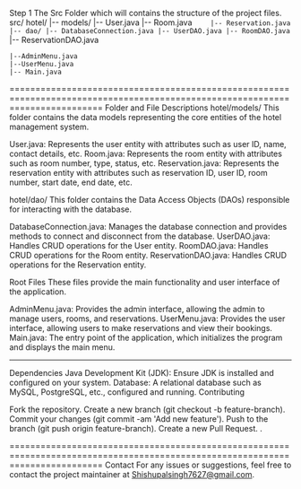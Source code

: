 Step 1 The Src Folder which will contains the structure of the project files.
src/
hotel/
     |-- models/
         |-- User.java
         |-- Room.java
   `     |-- Reservation.java
     |-- dao/
         |-- DatabaseConnection.java
         |-- UserDAO.java
         |-- RoomDAO.java
   `     |-- ReservationDAO.java

    |--AdminMenu.java
    |--UserMenu.java
    |-- Main.java 

==============================================================================================================================
Folder and File Descriptions
hotel/models/
This folder contains the data models representing the core entities of the hotel management system.

User.java: Represents the user entity with attributes such as user ID, name, contact details, etc.
Room.java: Represents the room entity with attributes such as room number, type, status, etc.
Reservation.java: Represents the reservation entity with attributes such as reservation ID, user ID, room number, start date, end date, etc.


hotel/dao/
This folder contains the Data Access Objects (DAOs) responsible for interacting with the database.

DatabaseConnection.java: Manages the database connection and provides methods to connect and disconnect from the database.
UserDAO.java: Handles CRUD operations for the User entity.
RoomDAO.java: Handles CRUD operations for the Room entity.
ReservationDAO.java: Handles CRUD operations for the Reservation entity.


Root Files
These files provide the main functionality and user interface of the application.

AdminMenu.java: Provides the admin interface, allowing the admin to manage users, rooms, and reservations.
UserMenu.java: Provides the user interface, allowing users to make reservations and view their bookings.
Main.java: The entry point of the application, which initializes the program and displays the main menu.

--------------------------------------------------------------------------------------------------------------------------
Dependencies
Java Development Kit (JDK): Ensure JDK is installed and configured on your system.
Database: A relational database such as MySQL, PostgreSQL, etc., configured and running.
Contributing

Fork the repository.
Create a new branch (git checkout -b feature-branch).
Commit your changes (git commit -am 'Add new feature').
Push to the branch (git push origin feature-branch).
Create a new Pull Request.
.

==============================================================================================================================
Contact
For any issues or suggestions, feel free to contact the project maintainer at Shishupalsingh7627@gmail.com.
